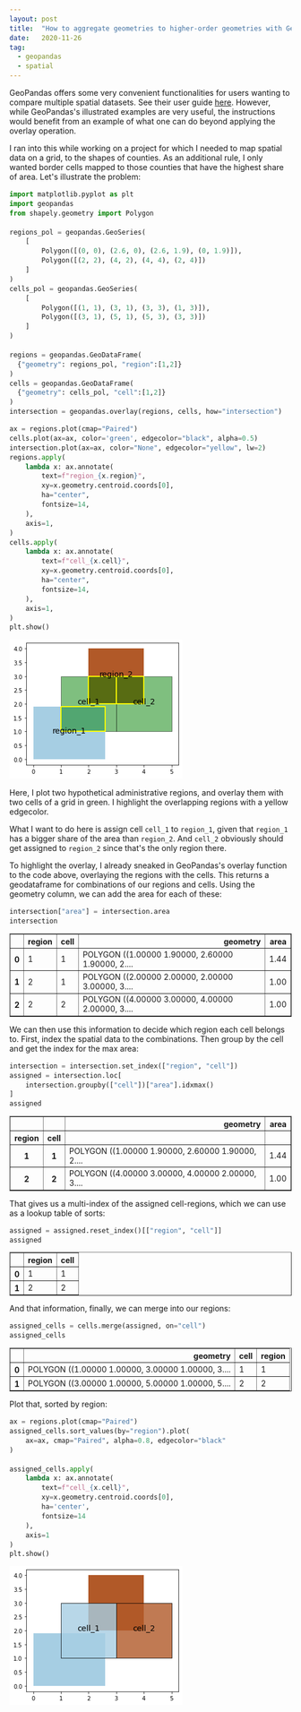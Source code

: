 ```yaml
---
layout: post
title:  "How to aggregate geometries to higher-order geometries with GeoPandas overlay"
date:   2020-11-26
tag:
  - geopandas
  - spatial
---
```


GeoPandas offers some very convenient functionalities for users wanting to compare multiple spatial datasets. See their user guide [here](https://geopandas.org/set_operations.html). However, while GeoPandas's illustrated examples are very useful, the instructions would benefit from an example of what one can do beyond applying the overlay operation. 

I ran into this while working on a project for which I needed to map spatial data on a grid, to the shapes of counties. As an additional rule, I only wanted border cells mapped to those counties that have the highest share of area. Let's illustrate the problem:


```python
import matplotlib.pyplot as plt
import geopandas
from shapely.geometry import Polygon

regions_pol = geopandas.GeoSeries(
    [
        Polygon([(0, 0), (2.6, 0), (2.6, 1.9), (0, 1.9)]),
        Polygon([(2, 2), (4, 2), (4, 4), (2, 4)])
    ]
)
cells_pol = geopandas.GeoSeries(
    [
        Polygon([(1, 1), (3, 1), (3, 3), (1, 3)]),
        Polygon([(3, 1), (5, 1), (5, 3), (3, 3)])
    ]
)

regions = geopandas.GeoDataFrame(
  {"geometry": regions_pol, "region":[1,2]}
)
cells = geopandas.GeoDataFrame(
  {"geometry": cells_pol, "cell":[1,2]}
)
intersection = geopandas.overlay(regions, cells, how="intersection")
```


```python
ax = regions.plot(cmap="Paired")
cells.plot(ax=ax, color='green', edgecolor="black", alpha=0.5)
intersection.plot(ax=ax, color="None", edgecolor="yellow", lw=2)
regions.apply(
    lambda x: ax.annotate(
        text=f"region_{x.region}",
        xy=x.geometry.centroid.coords[0],
        ha="center",
        fontsize=14,
    ),
    axis=1,
)
cells.apply(
    lambda x: ax.annotate(
        text=f"cell_{x.cell}",
        xy=x.geometry.centroid.coords[0],
        ha="center",
        fontsize=14,
    ),
    axis=1,
)
plt.show()
```


    
![png](/assets/img/geopandas_overlay_2_0.png)
    


Here, I plot two hypothetical administrative regions, and overlay them with two cells of a grid in green. I highlight the overlapping regions with a yellow edgecolor.

What I want to do here is assign cell `cell_1` to `region_1`, given that `region_1` has a bigger share of the area than `region_2`. And `cell_2` obviously should get assigned to `region_2` since that's the only region there. 

To highlight the overlay, I already sneaked in GeoPandas's overlay function to the code above, overlaying the regions with the cells. This returns a geodataframe for combinations of our regions and cells. Using the geometry column, we can add the area for each of these:


```python
intersection["area"] = intersection.area
intersection
```




<div>
<style scoped>
    .dataframe tbody tr th:only-of-type {
        vertical-align: middle;
    }

    .dataframe tbody tr th {
        vertical-align: top;
    }

    .dataframe thead th {
        text-align: right;
    }
</style>
<table border="1" class="dataframe">
  <thead>
    <tr style="text-align: right;">
      <th></th>
      <th>region</th>
      <th>cell</th>
      <th>geometry</th>
      <th>area</th>
    </tr>
  </thead>
  <tbody>
    <tr>
      <th>0</th>
      <td>1</td>
      <td>1</td>
      <td>POLYGON ((1.00000 1.90000, 2.60000 1.90000, 2....</td>
      <td>1.44</td>
    </tr>
    <tr>
      <th>1</th>
      <td>2</td>
      <td>1</td>
      <td>POLYGON ((2.00000 2.00000, 2.00000 3.00000, 3....</td>
      <td>1.00</td>
    </tr>
    <tr>
      <th>2</th>
      <td>2</td>
      <td>2</td>
      <td>POLYGON ((4.00000 3.00000, 4.00000 2.00000, 3....</td>
      <td>1.00</td>
    </tr>
  </tbody>
</table>
</div>



We can then use this information to decide which region each cell belongs to. First, index the spatial data to the combinations. Then group by the cell and get the index for the max area:


```python
intersection = intersection.set_index(["region", "cell"])
assigned = intersection.loc[
    intersection.groupby(["cell"])["area"].idxmax()
]
assigned
```




<div>
<style scoped>
    .dataframe tbody tr th:only-of-type {
        vertical-align: middle;
    }

    .dataframe tbody tr th {
        vertical-align: top;
    }

    .dataframe thead th {
        text-align: right;
    }
</style>
<table border="1" class="dataframe">
  <thead>
    <tr style="text-align: right;">
      <th></th>
      <th></th>
      <th>geometry</th>
      <th>area</th>
    </tr>
    <tr>
      <th>region</th>
      <th>cell</th>
      <th></th>
      <th></th>
    </tr>
  </thead>
  <tbody>
    <tr>
      <th>1</th>
      <th>1</th>
      <td>POLYGON ((1.00000 1.90000, 2.60000 1.90000, 2....</td>
      <td>1.44</td>
    </tr>
    <tr>
      <th>2</th>
      <th>2</th>
      <td>POLYGON ((4.00000 3.00000, 4.00000 2.00000, 3....</td>
      <td>1.00</td>
    </tr>
  </tbody>
</table>
</div>



That gives us a multi-index of the assigned cell-regions, which we can use as a lookup table of sorts:


```python
assigned = assigned.reset_index()[["region", "cell"]]
assigned
```




<div>
<style scoped>
    .dataframe tbody tr th:only-of-type {
        vertical-align: middle;
    }

    .dataframe tbody tr th {
        vertical-align: top;
    }

    .dataframe thead th {
        text-align: right;
    }
</style>
<table border="1" class="dataframe">
  <thead>
    <tr style="text-align: right;">
      <th></th>
      <th>region</th>
      <th>cell</th>
    </tr>
  </thead>
  <tbody>
    <tr>
      <th>0</th>
      <td>1</td>
      <td>1</td>
    </tr>
    <tr>
      <th>1</th>
      <td>2</td>
      <td>2</td>
    </tr>
  </tbody>
</table>
</div>



And that information, finally, we can merge into our regions:


```python
assigned_cells = cells.merge(assigned, on="cell")
assigned_cells
```




<div>
<style scoped>
    .dataframe tbody tr th:only-of-type {
        vertical-align: middle;
    }

    .dataframe tbody tr th {
        vertical-align: top;
    }

    .dataframe thead th {
        text-align: right;
    }
</style>
<table border="1" class="dataframe">
  <thead>
    <tr style="text-align: right;">
      <th></th>
      <th>geometry</th>
      <th>cell</th>
      <th>region</th>
    </tr>
  </thead>
  <tbody>
    <tr>
      <th>0</th>
      <td>POLYGON ((1.00000 1.00000, 3.00000 1.00000, 3....</td>
      <td>1</td>
      <td>1</td>
    </tr>
    <tr>
      <th>1</th>
      <td>POLYGON ((3.00000 1.00000, 5.00000 1.00000, 5....</td>
      <td>2</td>
      <td>2</td>
    </tr>
  </tbody>
</table>
</div>



Plot that, sorted by region:


```python
ax = regions.plot(cmap="Paired")
assigned_cells.sort_values(by="region").plot(
    ax=ax, cmap="Paired", alpha=0.8, edgecolor="black"
)

assigned_cells.apply(
    lambda x: ax.annotate(
        text=f"cell_{x.cell}", 
        xy=x.geometry.centroid.coords[0], 
        ha='center', 
        fontsize=14
    ), 
    axis=1
)
plt.show()
```


    
![png](/assets/img/geopandas_overlay_12_0.png)
    


